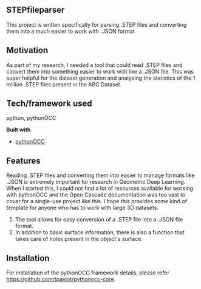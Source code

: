 ## STEPfileparser
This project is written specifically for parsing .STEP files and converting them into a much easier to work with .JSON format.

## Motivation
As part of my research, I needed a tool that could read .STEP files and convert them into something easier to work with like a .JSON file. This was super helpful for the dataset generation and analysing the statistics of the 1 million .STEP files present in the ABC Dataset.


## Tech/framework used
python, pythonOCC

<b>Built with</b>
- [pythonOCC](https://github.com/tpaviot/pythonocc-core)

## Features
Reading .STEP files and converting them into easier to manage formats like .JSON is extremely important for research in Geometric Deep Learning. When I started this, I could not find a lot of resources available for working with pythonOCC and the Open Cascade documentation was too vast to cover for a single-use project like this. I hope this provides some kind of template for anyone who has to work with large 3D datasets.

1. The tool allows for easy conversion of a .STEP file into a .JSON file format. 
2. In addition to basic surface information, there is also a function that takes care of holes present in the object's surface.


## Installation
For installation of the pythonOCC framework details, please refer https://github.com/tpaviot/pythonocc-core.
